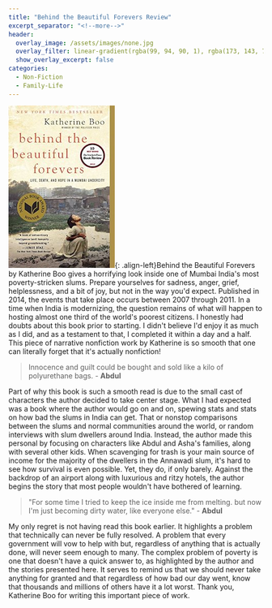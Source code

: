 ```yaml
---
title: "Behind the Beautiful Forevers Review"
excerpt_separator: "<!--more-->"
header:
  overlay_image: /assets/images/none.jpg
  overlay_filter: linear-gradient(rgba(99, 94, 90, 1), rgba(173, 143, 73, 1))
  show_overlay_excerpt: false
categories:
  - Non-Fiction
  - Family-Life
---
```

![behind-the-beautiful-forevers-cover](/assets/images/behind-the-beautiful-forevers.jpg){: .align-left}Behind the Beautiful Forevers by Katherine Boo gives a horrifying look inside one of Mumbai India's most poverty-stricken slums. Prepare yourselves for sadness, anger, grief, helplessness, and a bit of joy, but not in the way you'd expect. Published in 2014, the events that take place occurs between 2007 through 2011. In a time when India is modernizing, the question remains of what will happen to hosting almost one third of the world's poorest citizens. I honestly had doubts about this book prior to starting. I didn't believe I'd enjoy it as much as I did, and as a testament to that, I completed it within a day and a half. This piece of narrative nonfiction work by Katherine is so smooth that one can literally forget that it's actually nonfiction!

>Innocence and guilt could be bought and sold like a kilo of polyurethane bags. - **Abdul**

Part of why this book is such a smooth read is due to the small cast of characters the author decided to take center stage. What I had expected was a book where the author would go on and on, spewing stats and stats on how bad the slums in India can get. That or nonstop comparisons between the slums and normal communities around the world, or random interviews with slum dwellers around India. Instead, the author made this personal by focusing on characters like Abdul and Asha's families, along with several other kids. When scavenging for trash is your main source of income for the majority of the dwellers in the Annawadi slum, it's hard to see how survival is even possible. Yet, they do, if only barely. Against the backdrop of an airport along with luxurious and ritzy hotels, the author begins the story that most people wouldn't have bothered of learning.

>"For some time I tried to keep the ice inside me from melting. but now I'm just becoming dirty water, like everyone else." - **Abdul**

My only regret is not having read this book earlier. It highlights a problem that technically can never be fully resolved. A problem that every government will vow to help with but, regardless of anything that is actually done, will never seem enough to many. The complex problem of poverty is one that doesn't have a quick answer to, as highlighted by the author and the stories presented here. It serves to remind us that we should never take anything for granted and that regardless of how bad our day went, know that thousands and millions of others have it a lot worst. Thank you, Katherine Boo for writing this important piece of work.